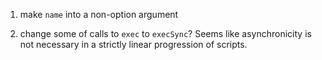 1. make `name` into a non-option argument

2. change some of calls to `exec` to `execSync`? Seems like asynchronicity is not necessary in a strictly linear progression of scripts.
